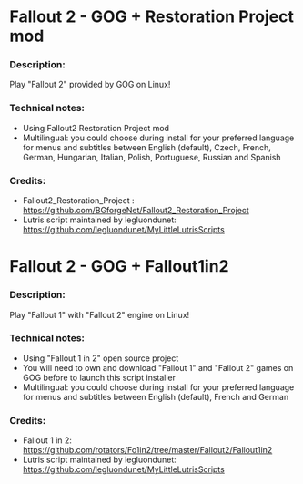 # Fallout 2 - GOG + Restoration Project mod
### Description:
Play "Fallout 2" provided by GOG on Linux!
### Technical notes:
- Using Fallout2 Restoration Project mod
- Multilingual: you could choose during install for your preferred language for menus and subtitles between English (default), Czech, French, German, Hungarian, Italian, Polish, Portuguese, Russian and Spanish
### Credits:
- Fallout2_Restoration_Project : https://github.com/BGforgeNet/Fallout2_Restoration_Project
- Lutris script maintained by legluondunet: https://github.com/legluondunet/MyLittleLutrisScripts

# Fallout 2 - GOG + Fallout1in2
### Description:
Play "Fallout 1" with "Fallout 2" engine on Linux!
### Technical notes:
- Using "Fallout 1 in 2" open source project
- You will need to own and download "Fallout 1" and "Fallout 2" games on GOG before to launch this script installer
- Multilingual: you could choose during install for your preferred language for menus and subtitles between English (default), French and German
### Credits:
- Fallout 1 in 2: https://github.com/rotators/Fo1in2/tree/master/Fallout2/Fallout1in2
- Lutris script maintained by legluondunet: https://github.com/legluondunet/MyLittleLutrisScripts

